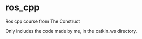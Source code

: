 # ros_cpp
Ros cpp course from The Construct

Only includes the code made by me, in the catkin_ws directory.
